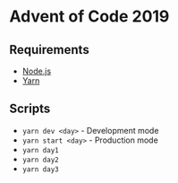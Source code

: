 # Advent of Code 2019

## Requirements
- [Node.js](https://nodejs.org/en/)
- [Yarn](https://yarnpkg.com/lang/en/)

## Scripts
- `yarn dev <day>` - Development mode
- `yarn start <day>` - Production mode
- `yarn day1`
- `yarn day2`
- `yarn day3`
